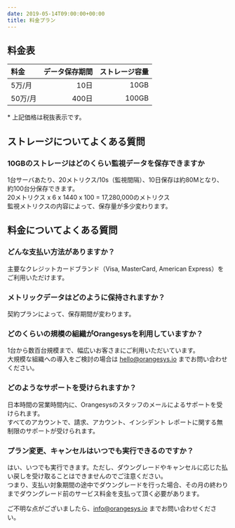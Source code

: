 ```yaml
---
date: 2019-05-14T09:00:00+00:00
title: 料金プラン
---
```


## 料金表

| 料金 | データ保存期間 | ストレージ容量 |
| :-- | --: | --: |
| 5万/月 | 10日 | 10GB |
| 50万/月 | 400日 | 100GB |

<div class="attention">* 上記価格は税抜表示です。</div>

## ストレージについてよくある質問

### 10GBのストレージはどのくらい監視データを保存できますか

1台サーバあたり、20メトリクス/10s（監視間隔）、10日保存は約80Mとなり、約100台分保存できます。  
20メトリクス x 6 x 1440 x 100 = 17,280,000のメトリクス  
監視メトリクスの内容によって、保存量が多少変わります。

## 料金についてよくある質問

### どんな支払い方法がありますか？
主要なクレジットカードブランド（Visa, MasterCard, American Express）をご利用いただけます。

### メトリックデータはどのように保持されますか？

契約プランによって、保存期間が変わります。

### どのくらいの規模の組織がOrangesysを利用していますか？

1台から数百台規模まで、幅広いお客さまにご利用いただいています。  
大規模な組織への導入をご検討の場合は hello@orangesys.io までお問い合わせください。

### どのようなサポートを受けられますか？

日本時間の営業時間内に、Orangesysのスタッフのメールによるサポートを受けられます。  
すべてのアカウントで、請求、アカウント、インシデント レポートに関する無制限のサポートが受けられます。

### プラン変更、キャンセルはいつでも実行できるのですか？
はい、いつでも実行できます。ただし、ダウングレードやキャンセルに応じた払い戻しを受け取ることはできませんのでご注意ください。  
つまり、支払い対象期間の途中でダウングレードを行った場合、その月の終わりまでダウングレード前のサービス料金を支払って頂く必要があります。

ご不明な点がございましたら、info@orangesys.io までお問い合わせください。
